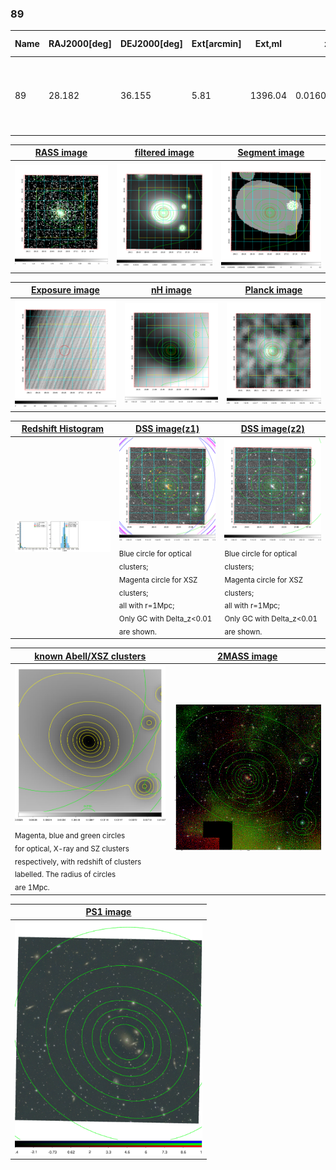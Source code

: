 <div STYLE="page-break-after: always;"></div>

### 89

|Name|RAJ2000[deg]|DEJ2000[deg] |Ext[arcmin]| Ext,ml | z | z_src| C|GC(XSZ,Delta_z<0.01)| GC(OPT,Delta_z<0.01)|GC| R_sig[arcmin] | R500[arcmin] | R500[Mpc]| CRsig[c/s] | CR500[c/s] |L500[1E44 erg/s]|F500[1E-12 erg/s/cm^2]| M500[1E14 Msun]|Tx[keV]|Cnt_sig|Beta|Rc[arcmin]|Comment|Alias|
|---|---|---|---|---|---|------|---|--------|---------|----------|---|---|---|---|---|---|---|---|---|---|---|---|---|---|
|89| 28.182| 36.155| 5.81| 1396.04| 0.0160(0.005)| z1, z_xsz| B| L03, MCXC, PSZ2, Tar, XB| A, N| A, L03, MCXC, N, PSZ2, Tar, XB| 41.590| 39.905| 0.780| 3.387(0.153)| 3.365(0.152)| 0.328(0.007)| 56.965(1.217)| 1.37(0.01)| 2.62(0.02)| 1321.4| 0.515(-0.006+0.007)| 3.167(-0.169+0.180)| -| k537|

|[RASS image](../image/89/89_img.pdf)|[filtered image](../image/89/89_fil.pdf)|[Segment image](../image/89/89_seg.pdf)|
|-------------------|--------------------|-------------------|
| <img src="../image/89/89_img.png" width="300">  | <img src="../image/89/89_fil.png" width="300">   | <img src="../image/89/89_seg.png" width="300">  |

|[Exposure image](../image/89/89_mex.pdf)| [nH image](../image/89/89_nh.pdf)| [Planck image](../image/89/89_p.pdf)|
|-------------------|--------------------|-------------------|
|<img src="../image/89/89_mex.png" width="300">   | <img src="../image/89/89_nh.png" width="300">    | <img src="../image/89/89_p.png" width="300"> |

|[Redshift Histogram](../image/89/89_zg.pdf) | [DSS image(z1)](../image/89/89_dss_z1.pdf)      |  [DSS image(z2)](../image/89/89_dss_z2.pdf)    |
|-------------------|--------------------|-------------------|
|<img src="../image/89/89_zg.png" width="300"> |<img src="../image/89/89_dss_z1.png" width="300"> <sub><br>Blue circle for optical clusters; <br>Magenta circle for XSZ clusters; <br>all with r=1Mpc; <br>Only GC with Delta_z<0.01 are shown. </sub>| <img src="../image/89/89_dss_z2.png" width="300"><sub><br>Blue circle for optical clusters; <br>Magenta circle for XSZ clusters; <br>all with r=1Mpc; <br>Only GC with Delta_z<0.01 are shown. </sub> |

|[known Abell/XSZ clusters](../image/89/89_gc.pdf) | [2MASS image](../image/89/89_2mass.pdf)      |
|-------------------|-------------------|
|<img src=../image/89/89_gc.png width="300"> <br><sub>Magenta, blue and green circles <br>for optical, X-ray and SZ clusters <br>respectively, with redshift of clusters <br>labelled. The radius of circles <br>are 1Mpc.</sub>|<img src="../image/89/89_2mass.png" width="300">  |

|[PS1 image](../image/89/89_ps1.pdf)            |
|-------------------|
| <img src="../image/89/89_ps1.pdf" width="300">  |
